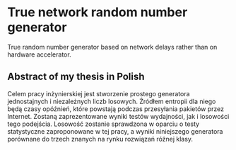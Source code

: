 # True network random number generator

True random number generator based on network delays rather than on hardware accelerator.

## Abstract of my thesis in Polish

Celem pracy inżynierskiej jest stworzenie prostego generatora jednostajnych i niezależnych liczb losowych. Źródłem entropii dla niego będą czasy opóźnień, które powstają podczas przesyłania pakietów przez Internet. Zostaną zaprezentowane wyniki testów wydajności, jak i losowości tego podejścia. Losowość zostanie sprawdzona w oparciu o testy statystyczne zaproponowane w tej pracy, a wyniki niniejszego generatora porównane do trzech znanych na rynku rozwiązań różnej klasy.
